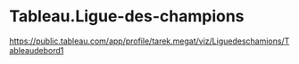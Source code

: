 # Tableau.Ligue-des-champions
https://public.tableau.com/app/profile/tarek.megat/viz/Liguedeschamions/Tableaudebord1
